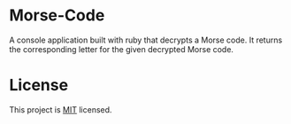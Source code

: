 # Morse-Code
A console application built with ruby that decrypts a Morse code. It returns the corresponding letter for the given decrypted Morse code.



# License

This project is [MIT](https://github.com/degisew/Morse-Code/blob/main/LICENSE) licensed.
